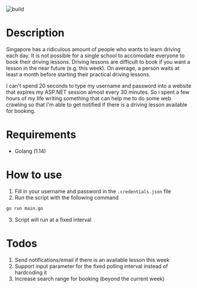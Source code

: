 ![build](https://github.com/shouxian92/SSDC-practical-checker/workflows/build/badge.svg)

# Description

Singapore has a ridiculous amount of people who wants to learn driving each day. It is not possible for a single school to accomodate everyone to book their driving lessons. Driving lessons are difficult to book if you want a lesson in the near future (e.g. this week). On average, a person waits at least a month before starting their practical driving lessons.

I can't spend 20 seconds to type my username and password into a website that expires my ASP.NET session almost every 30 minutes. So i spent a few hours of my life writing something that can help me to do some web crawling so that I'm able to get notified if there is a driving lesson available for booking.

# Requirements

* Golang (1.14)

# How to use

1. Fill in your username and password in the `.credentials.json` file
2. Run the script with the following command

```bash
go run main.go
```

3. Script will run at a fixed interval

# Todos

1. Send notifications/email if there is an available lesson this week
2. Support input parameter for the fixed polling interval instead of hardcoding it
3. Increase search range for booking (beyond the current week)